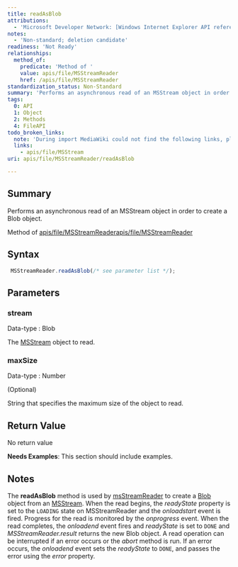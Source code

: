 ```yaml
---
title: readAsBlob
attributions:
  - 'Microsoft Developer Network: [Windows Internet Explorer API reference Article](http://msdn.microsoft.com/en-us/library/ie/hh828809%28v=vs.85%29.aspx)'
notes:
  - 'Non-standard; deletion candidate'
readiness: 'Not Ready'
relationships:
  method_of:
    predicate: 'Method of '
    value: apis/file/MSStreamReader
    href: /apis/file/MSStreamReader
standardization_status: Non-Standard
summary: 'Performs an asynchronous read of an MSStream object in order to create a Blob object.'
tags:
  0: API
  1: Object
  2: Methods
  4: FileAPI
todo_broken_links:
  note: 'During import MediaWiki could not find the following links, please fix and adjust this list.'
  links:
    - apis/file/MSStream
uri: apis/file/MSStreamReader/readAsBlob

---
```

## <span>Summary</span>

Performs an asynchronous read of an MSStream object in order to create a Blob object.

Method of [apis/file/MSStreamReader](/apis/file/MSStreamReader)[apis/file/MSStreamReader](/apis/file/MSStreamReader)

## <span>Syntax</span>

``` js
 MSStreamReader.readAsBlob(/* see parameter list */);
```

## <span>Parameters</span>

### <span>stream</span>

 Data-type
:   Blob

 The [MSStream](/w/index.php?title=apis/file/MSStream&action=edit&redlink=1) object to read.

### <span>maxSize</span>

 Data-type
:   Number

(Optional)

String that specifies the maximum size of the object to read.

## <span>Return Value</span>

No return value

**Needs Examples**: This section should include examples.

## <span>Notes</span>

The **readAsBlob** method is used by [msStreamReader](/apis/file/MSStreamReader) to create a [Blob](/apis/file/Blob) object from an [MSStream](/w/index.php?title=apis/file/MSStream&action=edit&redlink=1). When the read begins, the *readyState* property is set to the `LOADING` state on MSStreamReader and the *onloadstart* event is fired. Progress for the read is monitored by the *onprogress* event. When the read completes, the *onloadend* event fires and *readyState* is set to `DONE` and *MSStreamReader.result* returns the new Blob object. A read operation can be interrupted if an error occurs or the *abort* method is run. If an error occurs, the *onloadend* event sets the *readyState* to `DONE`, and passes the error using the *error* property.